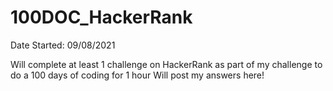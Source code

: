 # 100DOC_HackerRank

Date Started: 09/08/2021

Will complete at least 1 challenge on HackerRank as part of my challenge to do a 100 days of coding for 1 hour 
Will post my answers here!  
